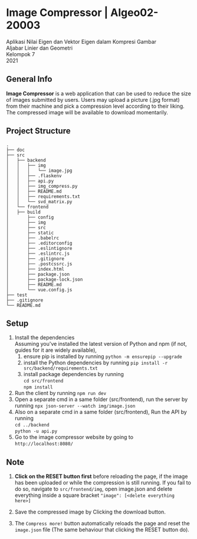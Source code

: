 # Image Compressor | Algeo02-20003
Aplikasi Nilai Eigen dan Vektor Eigen dalam Kompresi Gambar  
Aljabar Linier dan Geometri  
Kelompok 7  
2021

## General Info
**Image Compressor** is a web application that can be used to reduce the size of images 
submitted by users. Users may upload a picture (.jpg format) from their machine and pick a compression
level according to their liking. The compressed image will be available to download
momentarily.

## Project Structure
```
.
├── doc
├── src
│   ├── backend
│   │   ├── img
│   │   │   └── image.jpg
│   │   ├── .flaskenv
│   │   ├── api.py
│   │   ├── img_compress.py
│   │   ├── README.md
│   │   ├── requirements.txt
│   │   └── svd_matrix.py
│   └── frontend
│	├── build
│       ├── config
│       ├── img
│       ├── src
│       ├── static
│       ├── .babelrc
│       ├── .editorconfig
│       ├── .eslintignore
│       ├── .eslintrc.js
│       ├── .gitignore
│       ├── .postcssrc.js
│       ├── index.html
│       ├── package.json
│       ├── package-lock.json
│       ├── README.md
│       └── vue.config.js
├── test
├── .gitignore
└── README.md
```

## Setup
1. Install the dependencies  
   Assuming you've installed the latest version of Python and npm (if not, guides for it are widely available),
   1. ensure pip is installed by running `python -m ensurepip --upgrade`
   2. install the Python dependencies by running `pip install -r src/backend/requirements.txt`
   3. install package dependencies by running  
      `cd src/frontend`  
      `npm install`
2. Run the client by running `npm run dev`
3. Open a separate cmd in a same folder (src/frontend), run the server by running `npx json-server --watch img/image.json`
4. Also on a separate cmd in a same folder (src/frontend), Run the API by running  
   `cd ../backend`  
   `python -u api.py`
5. Go to the image compressor website by going to `http://localhost:8080/`

## Note
1. **Click on the RESET button first** before reloading the page, if the image has been uploaded or while the compression is still running.
   If you fail to do so, navigate to `src/frontend/img`, open image.json and delete everything inside a square bracket
   ```"image": [<delete everything here>]```

2. Save the compressed image by Clicking the download button.
3. The `Compress more!` button automatically reloads the page and reset the `image.json` file (The same behaviour that clicking the RESET button do).
